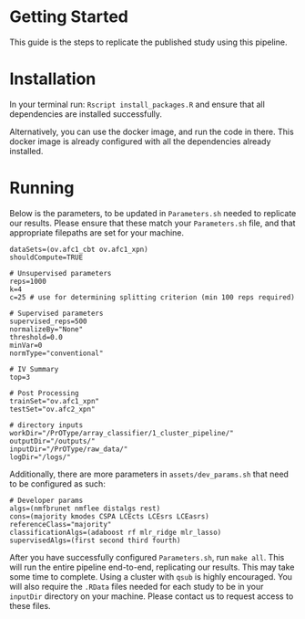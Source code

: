 # Getting Started
This guide is the steps to replicate the published study using this pipeline.

# Installation
In your terminal run:
`
Rscript install_packages.R
`
and ensure that all dependencies are installed successfully.

Alternatively, you can use the docker image, and run the code in there.  This docker image is already configured with all the dependencies already installed.

# Running
Below is the parameters, to be updated in `Parameters.sh` needed to replicate our results.  Please ensure that these match your `Parameters.sh` file, and that appropriate filepaths are set for your machine.
```
dataSets=(ov.afc1_cbt ov.afc1_xpn)
shouldCompute=TRUE

# Unsupervised parameters
reps=1000
k=4
c=25 # use for determining splitting criterion (min 100 reps required)

# Supervised parameters
supervised_reps=500
normalizeBy="None"
threshold=0.0
minVar=0
normType="conventional"

# IV Summary
top=3

# Post Processing
trainSet="ov.afc1_xpn"
testSet="ov.afc2_xpn"

# directory inputs
workDir="/PrOType/array_classifier/1_cluster_pipeline/"
outputDir="/outputs/"
inputDir="/PrOType/raw_data/"
logDir="/logs/"
```

Additionally, there are more parameters in `assets/dev_params.sh` that need to be configured as such:
```
# Developer params
algs=(nmfbrunet nmflee distalgs rest)
cons=(majority kmodes CSPA LCEcts LCEsrs LCEasrs)
referenceClass="majority"
classificationAlgs=(adaboost rf mlr_ridge mlr_lasso)
supervisedAlgs=(first second third fourth)
```

After you have successfully configured `Parameters.sh`, run `make all`.  This will run the entire pipeline end-to-end, replicating our results.  This may take some time to complete.  Using a cluster with `qsub` is highly encouraged.  You will also require the `.RData` files needed for each study to be in your `inputDir` directory on your machine.  Please contact us to request access to these files.
